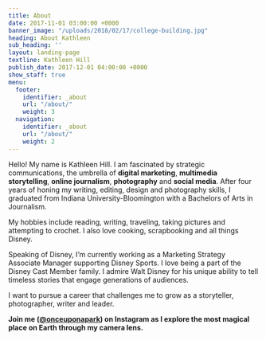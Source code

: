 ```yaml
---
title: About
date: 2017-11-01 03:00:00 +0000
banner_image: "/uploads/2018/02/17/college-building.jpg"
heading: About Kathleen
sub_heading: ''
layout: landing-page
textline: Kathleen Hill
publish_date: 2017-12-01 04:00:00 +0000
show_staff: true
menu:
  footer:
    identifier: _about
    url: "/about/"
    weight: 3
  navigation:
    identifier: _about
    url: "/about/"
    weight: 2
---
```

Hello! My name is Kathleen Hill. I am fascinated by strategic communications, the umbrella of **digital marketing**, **multimedia** **storytelling**, **online journalism**, **photography** and **social media**.  After four years of honing my writing, editing, design and photography  skills, I graduated from Indiana University-Bloomington with a Bachelors  of Arts in Journalism.

My hobbies include reading, writing, traveling, taking pictures and  attempting to crochet. I also love cooking, scrapbooking and all things  Disney.

Speaking of Disney, I’m currently working as a Marketing Strategy Associate Manager supporting Disney Sports. I love being a part of the  Disney Cast Member family. I admire Walt Disney for his unique ability  to tell timeless stories that engage generations of audiences.

I want to pursue a career that challenges me to grow as a storyteller, photographer, writer and leader.

**Join me (**[**@onceuponapark**](http://bit.ly/1F47dl8)**) on Instagram as I explore the most magical place on Earth through my camera lens.**